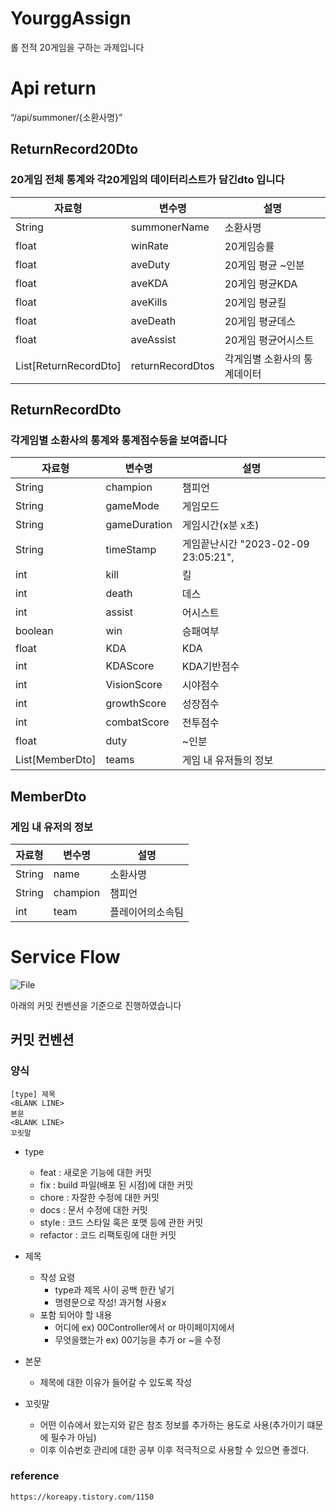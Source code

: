 # YourggAssign
롤 전적 20게임을 구하는 과제입니다

# Api return

 “/api/summoner/{소환사명}”
 
 ## ReturnRecord20Dto
 ### 20게임 전체 통계와 각20게임의 데이터리스트가 담긴dto 입니다
|자료형|변수명|설명|
|------|---|---|
|String|summonerName|소환사명|
|float|winRate|20게임승률|
|float|aveDuty|20게임 평균 ~인분|
|float|aveKDA|20게임 평균KDA|
|float|aveKills|20게임 평균킬|
|float|aveDeath|20게임 평균데스|
|float|aveAssist|20게임 평균어시스트|
|List[ReturnRecordDto]|returnRecordDtos|각게임별 소환사의 통계데이터|


## ReturnRecordDto
### 각게임별 소환사의 통계와 통계점수등을 보여줍니다
|자료형|변수명|설명|
|------|---|---|
|String|champion|챔피언|
|String|gameMode|게임모드|
|String|gameDuration|게임시간(x분 x초)|
|String|timeStamp|게임끝난시간 "2023-02-09 23:05:21",|
|int|kill|킬|
|int|death|데스|
|int|assist|어시스트|
|boolean|win|승패여부|
|float|KDA|KDA|
|int|KDAScore|KDA기반점수|
|int|VisionScore|시야점수|
|int|growthScore|성장점수|
|int|combatScore|전투점수|
|float|duty|~인분|
|List[MemberDto]|teams|게임 내 유저들의 정보|


## MemberDto
### 게임 내 유저의 정보
|자료형|변수명|설명|
|------|---|---|
|String|name|소환사명|
|String|champion|챔피언|
|int|team|플레이어의소속팀|


# Service Flow
![File](https://user-images.githubusercontent.com/105182277/217821428-ea85edeb-2b46-493d-a6b6-711deca39c7e.jpg)


아래의 커밋 컨벤션을 기준으로 진행하였습니다
## <b>커밋 컨벤션</b>
### 양식
    [type] 제목
    <BLANK LINE>
    본문
    <BLANK LINE>
    꼬릿말

- type
    - feat : 새로운 기능에 대한 커밋
    - fix : build 파일(배포 된 시점)에 대한 커밋
    - chore : 자잘한 수정에 대한 커밋
    - docs : 문서 수정에 대한 커밋
    - style : 코드 스타일 혹은 포맷 등에 관한 커밋
    - refactor : 코드 리팩토링에 대한 커밋


- 제목
    - 작성 요령
        - type과 제목 사이 공백 한칸 넣기
        - 명령문으로 작성! 과거형 사용x
    - 포함 되어야 할 내용
        - 어디에 ex) 00Controller에서 or 마이페이지에서
        - 무엇을했는가 ex) 00기능을 추가 or ~을 수정


- 본문
    - 제목에 대한 이유가 들어갈 수 있도록 작성

- 꼬릿말
    - 어떤 이슈에서 왔는지와 같은 참조 정보를 추가하는 용도로 사용(추가이기 떄문에 필수가 아님)
    - 이후 이슈번호 관리에 대한 공부 이후 적극적으로 사용할 수 있으면 좋겠다.

### reference
    https://koreapy.tistory.com/1150
